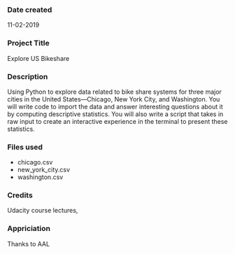 ### Date created
11-02-2019

### Project Title
Explore US Bikeshare

### Description
Using Python to explore data related to bike share systems for three major cities in the United States—Chicago, New York City, and Washington. You will write code to import the data and answer interesting questions about it by computing descriptive statistics. You will also write a script that takes in raw input to create an interactive experience in the terminal to present these statistics.

### Files used
* chicago.csv
* new_york_city.csv
* washington.csv

### Credits
Udacity course lectures,

### Appriciation
Thanks to AAL
